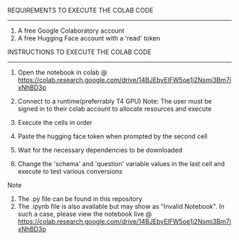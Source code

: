 REQUIREMENTS TO EXECUTE THE COLAB CODE
**************************************
1. A free Google Colaboratory account
2. A free Hugging Face account with a 'read' token


INSTRUCTIONS TO EXECUTE THE COLAB CODE
***************************************

1. Open the notebook in colab @ https://colab.research.google.com/drive/14BJEbyEIFW5oe1j2Nsmi3Bm7ixNhBD3p

2. Connect to a runtime(preferrably T4 GPU)
Note: The user must be signed in to their colab account to allocate resources and execute

3. Execute the cells in order

4. Paste the hugging face token when prompted by the second cell

5. Wait for the necessary dependencies to be downloaded

6. Change the 'schema' and 'question' variable values in the last cell and execute to test various conversions


Note 
1. The .py file can be found in this repository
2. The .ipynb file is also available but may show as "Invalid Notebook". In such a case, please view the notebook live @
https://colab.research.google.com/drive/14BJEbyEIFW5oe1j2Nsmi3Bm7ixNhBD3p

